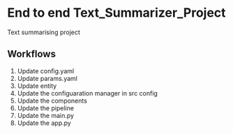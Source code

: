 # End to end Text_Summarizer_Project
Text summarising project

## Workflows

1. Update config.yaml
2. Update params.yaml
3. Update entity
4. Update the configuaration manager in src config
5. Update the components
6. Update the pipeline
7. Update the main.py
8. Update the app.py